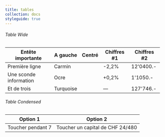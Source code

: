 ```yaml
---
title: tables
collection: docs
styleguide: true
---
```


<h6>Table Wide</h6>
<table class="table-wide tablesaw tablesaw-stack" data-tablesaw-mode="stack">
 <thead>
  <tr>
     <th><strong>Entête importante</strong></th>
     <th>A gauche</th>
     <th><div class="text-center">Centré</div></th>
     <th><div class="text-right">Chiffres #1</div></th>
     <th><div class="text-right">Chiffres #2</div></th>
  </tr>
 </thead>
 <tbody>
  <tr>
     <td>Première ligne</td>
     <td>Carmin</td>
     <td><div class="text-center"><span class="text-danger retraitespopulaires-icon retraitespopulaires-icon-arrow-oblique"></span></div></td>
     <td><div class="text-right">-2,2%</div></td>
     <td><div class="text-right">12'0400.-</div></td>
  </tr>
  <tr>
     <td>Une sconde information</td>
     <td>Ocre</td>
     <td><div class="text-center"><span class="text-success angle angle-force-top retraitespopulaires-icon retraitespopulaires-icon-arrow-oblique"></span></div></td>
     <td><div class="text-right">+0,2%</div></td>
     <td><div class="text-right">1'1050.-</div></td>
  </tr>
  <tr>
     <td>Et de trois</td>
     <td>Turquoise</td>
     <td><div class="text-center"><span class="text-muted retraitespopulaires-icon retraitespopulaires-icon-arrow"></span></div></td>
     <td><div class="text-right">—</div></td>
     <td><div class="text-right">127'746.-</div></td>
  </tr>
 </tbody>
</table>

<div class="spacer"></div>

<h6>Table Condensed</h6>
<table class="table-condensed tablesaw tablesaw-stack" data-tablesaw-mode="stack">
 <thead>
  <tr>
     <th>Option 1</th>
     <th>Option 2</th>
  </tr>
 </thead>
 <tbody>
  <tr>
     <td>Toucher pendant 7</td>
     <td>Toucher un capital de CHF 24/480</td>
  </tr>
 </tbody>
</table>
